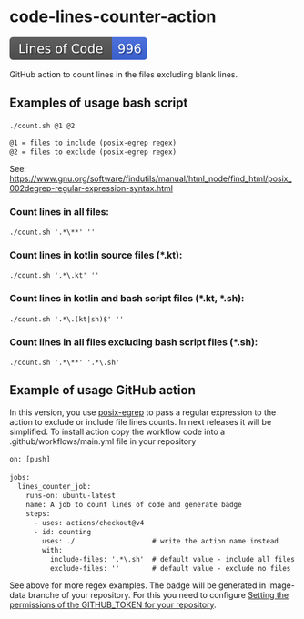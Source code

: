 # code-lines-counter-action
![Generated Button](https://github.com/MikhailEpatko/code-lines-counter-action/blob/image-data/total-lines.svg)

GitHub action to count lines in the files excluding blank lines.

## Examples of usage bash script

```./count.sh @1 @2```

    @1 = files to include (posix-egrep regex)
    @2 = files to exclude (posix-egrep regex)

See: https://www.gnu.org/software/findutils/manual/html_node/find_html/posix_002degrep-regular-expression-syntax.html

### Count lines in all files:

```./count.sh '.*\**' ''```

### Count lines in kotlin source files (*.kt):

```./count.sh '.*\.kt' ''```

### Count lines in kotlin and bash script files (*.kt, *.sh):

```./count.sh '.*\.(kt|sh)$' ''```

### Count lines in all files excluding bash script files (*.sh):

```./count.sh '.*\**' '.*\.sh'```

## Example of usage GitHub action

In this version, you use [posix-egrep](https://www.gnu.org/software/findutils/manual/html_node/find_html/posix_002degrep-regular-expression-syntax.html) to pass a regular expression to the action to exclude or include file lines counts.
In next releases it will be simplified. 
To install action copy the workflow code into a .github/workflows/main.yml file in your repository

```
on: [push]

jobs:
  lines_counter_job:
    runs-on: ubuntu-latest
    name: A job to count lines of code and generate badge
    steps:
      - uses: actions/checkout@v4
      - id: counting
        uses: ./                   # write the action name instead
        with:
          include-files: '.*\.sh'  # default value - include all files
          exclude-files: ''        # default value - exclude no files
```

See above for more regex examples.
The badge will be generated in image-data branche of your repository. For this you need to configure [Setting the permissions of the GITHUB_TOKEN for your repository](https://docs.github.com/en/repositories/managing-your-repositorys-settings-and-features/enabling-features-for-your-repository/managing-github-actions-settings-for-a-repository#setting-the-permissions-of-the-github_token-for-your-repository).
